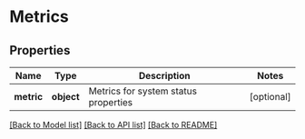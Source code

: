 # Metrics

## Properties
Name | Type | Description | Notes
------------ | ------------- | ------------- | -------------
**metric** | **object** | Metrics for system status properties | [optional] 

[[Back to Model list]](../README.md#documentation-for-models) [[Back to API list]](../README.md#documentation-for-api-endpoints) [[Back to README]](../README.md)

